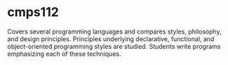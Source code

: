 # cmps112
Covers several programming languages and compares styles, philosophy, and design principles. 
Principles underlying declarative, functional, and object-oriented programming styles are studied. 
Students write programs emphasizing each of these techniques.
